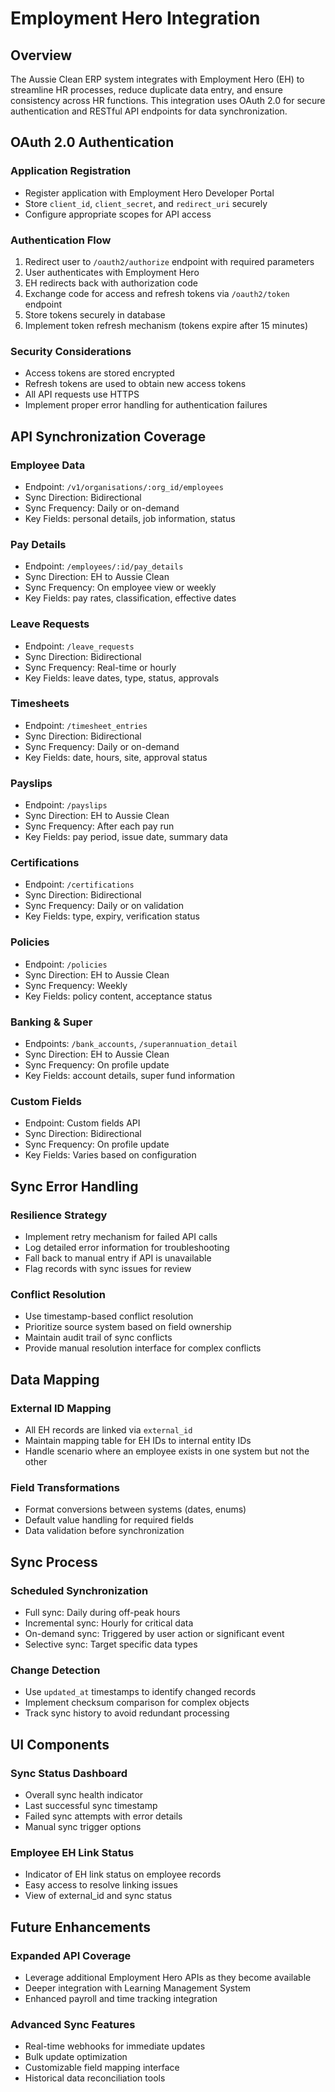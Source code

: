 
# Employment Hero Integration

## Overview
The Aussie Clean ERP system integrates with Employment Hero (EH) to streamline HR processes, reduce duplicate data entry, and ensure consistency across HR functions. This integration uses OAuth 2.0 for secure authentication and RESTful API endpoints for data synchronization.

## OAuth 2.0 Authentication

### Application Registration
- Register application with Employment Hero Developer Portal
- Store `client_id`, `client_secret`, and `redirect_uri` securely
- Configure appropriate scopes for API access

### Authentication Flow
1. Redirect user to `/oauth2/authorize` endpoint with required parameters
2. User authenticates with Employment Hero
3. EH redirects back with authorization code
4. Exchange code for access and refresh tokens via `/oauth2/token` endpoint
5. Store tokens securely in database
6. Implement token refresh mechanism (tokens expire after 15 minutes)

### Security Considerations
- Access tokens are stored encrypted
- Refresh tokens are used to obtain new access tokens
- All API requests use HTTPS
- Implement proper error handling for authentication failures

## API Synchronization Coverage

### Employee Data
- Endpoint: `/v1/organisations/:org_id/employees`
- Sync Direction: Bidirectional
- Sync Frequency: Daily or on-demand
- Key Fields: personal details, job information, status

### Pay Details
- Endpoint: `/employees/:id/pay_details`
- Sync Direction: EH to Aussie Clean
- Sync Frequency: On employee view or weekly
- Key Fields: pay rates, classification, effective dates

### Leave Requests
- Endpoint: `/leave_requests`
- Sync Direction: Bidirectional
- Sync Frequency: Real-time or hourly
- Key Fields: leave dates, type, status, approvals

### Timesheets
- Endpoint: `/timesheet_entries`
- Sync Direction: Bidirectional
- Sync Frequency: Daily or on-demand
- Key Fields: date, hours, site, approval status

### Payslips
- Endpoint: `/payslips`
- Sync Direction: EH to Aussie Clean
- Sync Frequency: After each pay run
- Key Fields: pay period, issue date, summary data

### Certifications
- Endpoint: `/certifications`
- Sync Direction: Bidirectional
- Sync Frequency: Daily or on validation
- Key Fields: type, expiry, verification status

### Policies
- Endpoint: `/policies`
- Sync Direction: EH to Aussie Clean
- Sync Frequency: Weekly
- Key Fields: policy content, acceptance status

### Banking & Super
- Endpoints: `/bank_accounts`, `/superannuation_detail`
- Sync Direction: EH to Aussie Clean
- Sync Frequency: On profile update
- Key Fields: account details, super fund information

### Custom Fields
- Endpoint: Custom fields API
- Sync Direction: Bidirectional
- Sync Frequency: On profile update
- Key Fields: Varies based on configuration

## Sync Error Handling

### Resilience Strategy
- Implement retry mechanism for failed API calls
- Log detailed error information for troubleshooting
- Fall back to manual entry if API is unavailable
- Flag records with sync issues for review

### Conflict Resolution
- Use timestamp-based conflict resolution
- Prioritize source system based on field ownership
- Maintain audit trail of sync conflicts
- Provide manual resolution interface for complex conflicts

## Data Mapping

### External ID Mapping
- All EH records are linked via `external_id`
- Maintain mapping table for EH IDs to internal entity IDs
- Handle scenario where an employee exists in one system but not the other

### Field Transformations
- Format conversions between systems (dates, enums)
- Default value handling for required fields
- Data validation before synchronization

## Sync Process

### Scheduled Synchronization
- Full sync: Daily during off-peak hours
- Incremental sync: Hourly for critical data
- On-demand sync: Triggered by user action or significant event
- Selective sync: Target specific data types

### Change Detection
- Use `updated_at` timestamps to identify changed records
- Implement checksum comparison for complex objects
- Track sync history to avoid redundant processing

## UI Components

### Sync Status Dashboard
- Overall sync health indicator
- Last successful sync timestamp
- Failed sync attempts with error details
- Manual sync trigger options

### Employee EH Link Status
- Indicator of EH link status on employee records
- Easy access to resolve linking issues
- View of external_id and sync status

## Future Enhancements

### Expanded API Coverage
- Leverage additional Employment Hero APIs as they become available
- Deeper integration with Learning Management System
- Enhanced payroll and time tracking integration

### Advanced Sync Features
- Real-time webhooks for immediate updates
- Bulk update optimization
- Customizable field mapping interface
- Historical data reconciliation tools
